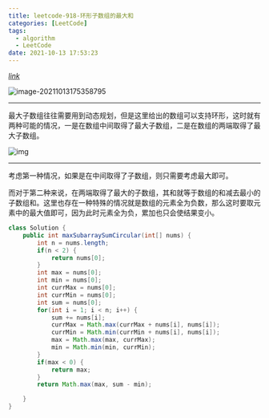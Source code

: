 ```yaml
---
title: leetcode-918-环形子数组的最大和
categories: [LeetCode]
tags:
  - algorithm
  - LeetCode
date: 2021-10-13 17:53:23
---
```


[$link$](https://leetcode-cn.com/problems/maximum-sum-circular-subarray/)

![image-20211013175358795](https://gitee.com/cao_ziqiang/img/raw/master/20211013175358.png)

<hr/>

最大子数组往往需要用到动态规划，但是这里给出的数组可以支持环形，这时就有两种可能的情况，一是在数组中间取得了最大子数组，二是在数组的两端取得了最大子数组。

![img](https://gitee.com/cao_ziqiang/img/raw/master/20211013175611.png)

<hr/>

考虑第一种情况，如果是在中间取得了子数组，则只需要考虑最大即可。

而对于第二种来说，在两端取得了最大的子数组，其和就等于数组的和减去最小的子数组和。这里也存在一种特殊的情况就是数组的元素全为负数，那么这时要取元素中的最大值即可，因为此时元素全为负，累加也只会使结果变小。

```java
class Solution {
    public int maxSubarraySumCircular(int[] nums) {
        int n = nums.length;
        if(n < 2) {
            return nums[0];
        }
        int max = nums[0];
        int min = nums[0];
        int currMax = nums[0];
        int currMin = nums[0];
        int sum = nums[0];
        for(int i = 1; i < n; i++) {
            sum += nums[i];
            currMax = Math.max(currMax + nums[i], nums[i]);
            currMin = Math.min(currMin + nums[i], nums[i]);
            max = Math.max(max, currMax);
            min = Math.min(min, currMin);
        }
        if(max < 0) {
            return max;
        }
        return Math.max(max, sum - min);

    }
}
```

